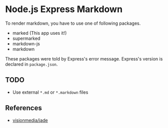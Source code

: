 # Node.js Express Markdown

To render markdown, you have to use one of following packages.

* marked (This app uses it!)
* supermarked
* markdown-js
* markdown

These packages were told by Express's error message. Express's version is declared in `package.json`.

## TODO

* Use external `*.md` or `*.markdown` files

## References

* [visionmedia/jade](https://github.com/visionmedia/jade)
